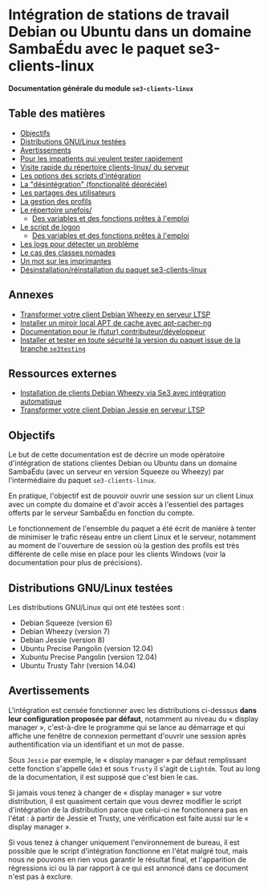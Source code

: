 # Intégration de stations de travail Debian ou Ubuntu dans un domaine SambaÉdu avec le paquet se3-clients-linux


**Documentation générale du module `se3-clients-linux`**


## Table des matières

* [Objectifs](#objectifs)
* [Distributions GNU/Linux testées](#distributions-gnulinux-test%C3%A9es)
* [Avertissements](#avertissements)
* [Pour les impatients qui veulent tester rapidement](impatients.md)
* [Visite rapide du répertoire clients-linux/ du serveur](visite_rapide.md)
* [Les options des scripts d'intégration](options_scripts.md)
* [La "désintégration" (fonctionalité dépréciée)](desintegration.md)
* [Les partages des utilisateurs](partages_utilisateurs.md)
* [La gestion des profils](gestion_profils.md)
* [Le répertoire unefois/](repertoire_unefois.md)
    * [Des variables et des fonctions prêtes à l'emploi](variables_fonctions.md)
* [Le script de logon](script_logon.md)
    * [Des variables et des fonctions prêtes à l'emploi](variables_fonctions_logon.md)
* [Les logs pour détecter un problème](logs_detecter_probleme.md)
* [Le cas des classes nomades](classes_nomades.md)
* [Un mot sur les imprimantes](imprimantes.md)
* [Désinstallation/réinstallation du paquet se3-clients-linux](desinstall_reinstall_paquet.md)


## Annexes

* [Transformer votre client Debian Wheezy en serveur LTSP](ltsp.md)
* [Installer un miroir local APT de cache avec apt-cacher-ng](apt-cacher-ng.md)
* [Documentation pour le (futur) contributeur/développeur](dev/README.md)
* [Installer et tester en toute sécurité la version du paquet issue de la branche `se3testing`](upgrade-via-se3testing.md)


## Ressources externes

* [Installation de clients Debian Wheezy via Se3 avec intégration automatique](http://www-annexe.ac-rouen.fr/productions/tice/SE3_install_wheezy_pxe_web_gen_web/co/SE3_install_wheezy_pxe_web.html)
* [Transformer votre client Debian Jessie en serveur LTSP](http://wiki.dane.ac-versailles.fr/index.php?title=Installer_un_serveur_de_clients_l%C3%A9gers_%28LTSP_sous_Debian_Jessie%29_dans_un_r%C3%A9seau_Se3)


## Objectifs

Le but de cette documentation est de décrire un mode opératoire
d'intégration de stations clientes Debian ou Ubuntu dans un domaine
SambaÉdu (avec un serveur en version Squeeze ou Wheezy) par
l'intermédiaire du paquet `se3-clients-linux`.

En pratique, l'objectif est de pouvoir ouvrir une session
sur un client Linux avec un compte du domaine et d'avoir
accès à l'essentiel des partages offerts par le serveur
SambaÉdu en fonction du compte.

Le fonctionnement de l'ensemble du paquet a été écrit de
manière à tenter de minimiser le trafic réseau entre un
client Linux et le serveur, notamment au moment de
l'ouverture de session où la gestion des profils est très
différente de celle mise en place pour les clients Windows
(voir la documentation pour plus de précisions).


## Distributions GNU/Linux testées

Les distributions GNU/Linux qui ont été testées sont :

* Debian Squeeze (version 6)
* Debian Wheezy (version 7)
* Debian Jessie (version 8)
* Ubuntu Precise Pangolin (version 12.04)
* Xubuntu Precise Pangolin (version 12.04)
* Ubuntu Trusty Tahr (version 14.04)


## Avertissements

L'intégration est censée fonctionner
avec les distributions ci-desssus **dans leur configuration
proposée par défaut**, notamment au niveau du « display
manager », c'est-à-dire le programme qui se lance au
démarrage et qui affiche une fenêtre de connexion permettant
d'ouvrir une session après authentification via un
identifiant et un mot de passe.

Sous `Jessie` par exemple, le « display manager » par défaut
remplissant cette fonction s'appelle `Gdm3` et sous `Trusty`
il s'agit de `Lightdm`. Tout au long de la documentation,
il est supposé que c'est bien le cas.

Si jamais vous tenez à changer de « display manager » sur
votre distribution, il est quasiment certain que vous devrez
modifier le script d'intégration de la distribution parce
que celui-ci ne fonctionnera pas en l'état : à partir de Jessie
et Trusty, une vérification est faite aussi sur le « display manager ».

Si vous tenez à changer uniquement l'environnement de bureau,
il est possible que le script d'intégration fonctionne en l'état
malgré tout, mais nous ne pouvons en rien vous garantir le
résultat final, et l'apparition de régressions ici ou là par
rapport à ce qui est annoncé dans ce document n'est pas à
exclure.

